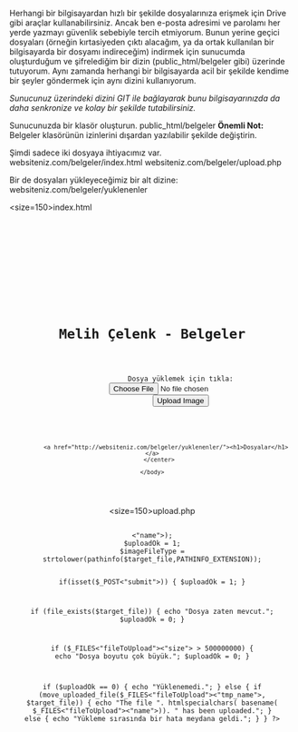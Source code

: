 Herhangi bir bilgisayardan hızlı bir şekilde dosyalarınıza erişmek için Drive gibi araçlar kullanabilirsiniz. Ancak ben e-posta adresimi ve parolamı her yerde yazmayı güvenlik sebebiyle tercih etmiyorum. Bunun yerine geçici dosyaları (örneğin kırtasiyeden çıktı alacağım, ya da ortak kullanılan bir bilgisayarda bir dosyamı indireceğim) indirmek için sunucumda oluşturduğum ve şifrelediğim bir dizin (public_html/belgeler gibi) üzerinde tutuyorum. Aynı zamanda herhangi bir bilgisayarda acil bir şekilde kendime bir şeyler göndermek için aynı dizini kullanıyorum. 

<i>Sunucunuz üzerindeki dizini GIT ile bağlayarak bunu bilgisayarınızda da daha senkronize ve kolay bir şekilde tutabilirsiniz.</i>


Sunucunuzda bir klasör oluşturun.
<quote>public_html/belgeler</quote>
<b>Önemli Not:</b> Belgeler klasörünün izinlerini dışardan yazılabilir şekilde değiştirin.

Şimdi sadece iki dosyaya ihtiyacımız var.
<quote>websiteniz.com/belgeler/index.html
websiteniz.com/belgeler/upload.php</quote>

Bir de dosyaları yükleyeceğimiz bir alt dizine:
<quote>websiteniz.com/belgeler/yuklenenler</quote>


<size=150>index.html</size>

<code>
<!DOCTYPE html>
<html>
    <head>
        <title>Melih Çelenk - Belgeler</title>
        <meta charset="utf-8">
    </head>
    <body>
        <center>
            <h1>Melih Çelenk - Belgeler</h1>
            <form action="upload.php" method="post" enctype="multipart/form-data">
              Dosya yüklemek için tıkla:
              <input type="file" name="fileToUpload" id="fileToUpload">
              <input type="submit" value="Upload Image" name="submit">
            </form>
            
            <a href="http://websiteniz.com/belgeler/yuklenenler/"><h1>Dosyalar</h1></a>
        </center>
    
    </body>
</html>
</code>

<size=150>upload.php</size>

<code>
<?php
$target_dir = "yuklenenler/";
$target_file = $target_dir . basename($_FILES<"fileToUpload"><"name">);
$uploadOk = 1;
$imageFileType = strtolower(pathinfo($target_file,PATHINFO_EXTENSION));


if(isset($_POST<"submit">)) {
 $uploadOk = 1;
}


if (file_exists($target_file)) {
  echo "Dosya zaten mevcut.";
  $uploadOk = 0;
}


if ($_FILES<"fileToUpload"><"size"> > 500000000) {
  echo "Dosya boyutu çok büyük.";
  $uploadOk = 0;
}


if ($uploadOk == 0) {
  echo "Yüklenemedi.";
} else {
  if (move_uploaded_file($_FILES<"fileToUpload"><"tmp_name">, $target_file)) {
    echo "The file ". htmlspecialchars( basename( $_FILES<"fileToUpload"><"name">)). " has been uploaded.";
  } else {
    echo "Yükleme sırasında bir hata meydana geldi.";
  }
}
?>
</code>